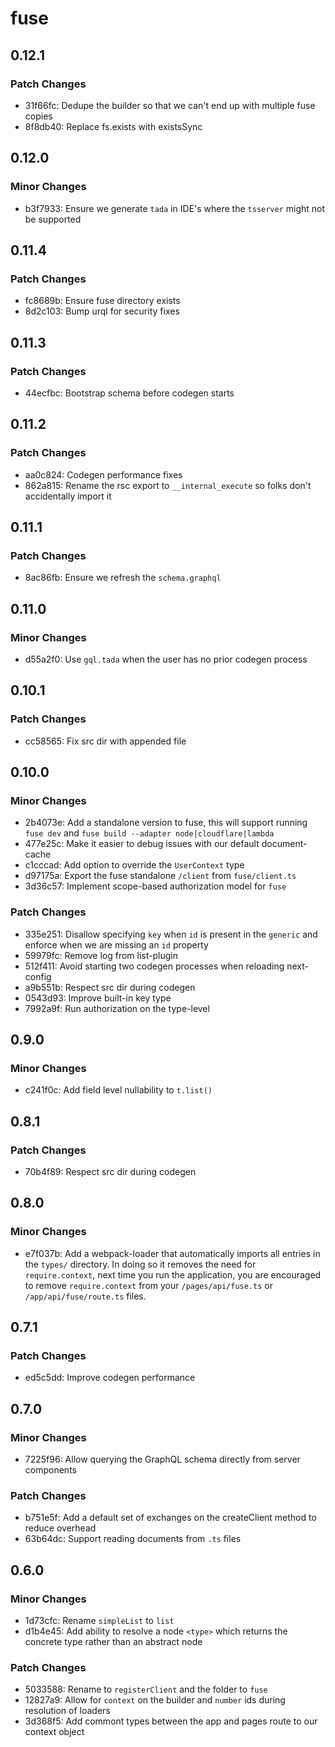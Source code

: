 # fuse

## 0.12.1

### Patch Changes

- 31f66fc: Dedupe the builder so that we can't end up with multiple fuse copies
- 8f8db40: Replace fs.exists with existsSync

## 0.12.0

### Minor Changes

- b3f7933: Ensure we generate `tada` in IDE's where the `tsserver` might not be supported

## 0.11.4

### Patch Changes

- fc8689b: Ensure fuse directory exists
- 8d2c103: Bump urql for security fixes

## 0.11.3

### Patch Changes

- 44ecfbc: Bootstrap schema before codegen starts

## 0.11.2

### Patch Changes

- aa0c824: Codegen performance fixes
- 862a815: Rename the rsc export to `__internal_execute` so folks don't accidentally import it

## 0.11.1

### Patch Changes

- 8ac86fb: Ensure we refresh the `schema.graphql`

## 0.11.0

### Minor Changes

- d55a2f0: Use `gql.tada` when the user has no prior codegen process

## 0.10.1

### Patch Changes

- cc58565: Fix src dir with appended file

## 0.10.0

### Minor Changes

- 2b4073e: Add a standalone version to fuse, this will support running `fuse dev` and `fuse build --adapter node|cloudflare|lambda`
- 477e25c: Make it easier to debug issues with our default document-cache
- c1cccad: Add option to override the `UserContext` type
- d97175a: Export the fuse standalone `/client` from `fuse/client.ts`
- 3d36c57: Implement scope-based authorization model for `fuse`

### Patch Changes

- 335e251: Disallow specifying `key` when `id` is present in the `generic` and enforce when we are missing an `id` property
- 59979fc: Remove log from list-plugin
- 512f411: Avoid starting two codegen processes when reloading next-config
- a9b551b: Respect src dir during codegen
- 0543d93: Improve built-in key type
- 7992a9f: Run authorization on the type-level

## 0.9.0

### Minor Changes

- c241f0c: Add field level nullability to `t.list()`

## 0.8.1

### Patch Changes

- 70b4f89: Respect src dir during codegen

## 0.8.0

### Minor Changes

- e7f037b: Add a webpack-loader that automatically imports all entries in the `types/` directory.
  In doing so it removes the need for `require.context`, next time you run the application,
  you are encouraged to remove `require.context` from your `/pages/api/fuse.ts` or `/app/api/fuse/route.ts`
  files.

## 0.7.1

### Patch Changes

- ed5c5dd: Improve codegen performance

## 0.7.0

### Minor Changes

- 7225f96: Allow querying the GraphQL schema directly from server components

### Patch Changes

- b751e5f: Add a default set of exchanges on the createClient method to reduce overhead
- 63b64dc: Support reading documents from `.ts` files

## 0.6.0

### Minor Changes

- 1d73cfc: Rename `simpleList` to `list`
- d1b4e45: Add ability to resolve a node `<type>` which returns the concrete type rather than an abstract node

### Patch Changes

- 5033588: Rename to `registerClient` and the folder to `fuse`
- 12827a9: Allow for `context` on the builder and `number` ids during resolution of loaders
- 3d368f5: Add commont types between the app and pages route to our context object
